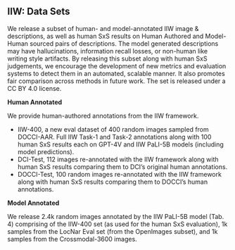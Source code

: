 ## IIW: Data Sets
We release a subset of human- and model-annotated IIW image & descriptions, as well as human SxS results on Human Authored and Model-Human sourced pairs of descriptions. The model generated descriptions may have hallucinations, information recall losses, or non-human like writing style artifacts. By releasing this subset along with human SxS judgements, we encourage the development of new metrics and evaluation systems to detect them in an automated, scalable manner. It also promotes fair comparison across methods in future work. The set is released under a CC BY 4.0 license.

<b>Human Annotated</b> 

We provide human-authored annotations from the IIW
framework.
<ul>
  <li>IIW-400, a new eval dataset of 400 random images sampled from DOCCI-AAR. Full IIW Task-1 and Task-2 annotations along with 100 human SxS results each on GPT-4V and IIW PaLI-5B models (including model predictions).</li>
  <li>DCI-Test, 112 images re-annotated with the IIW framework along with human SxS results comparing them to DCI’s original human annotations.</li> 
  <li>DOCCI-Test, 100 random images re-annotated with the IIW framework along with human SxS results comparing them to DOCCI’s human annotations.</li>
</ul>

<b>Model Annotated</b> 

We release 2.4k random images annotated by the IIW PaLI-5B model (Tab. 4) comprising of the IIW-400 set (as used for the human SxS evaluation), 1k samples from the LocNar Eval set (from the OpenImages subset), and 1k samples from the Crossmodal-3600 images.
